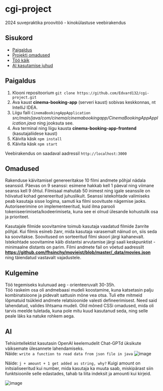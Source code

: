 # cgi-project

2024 suvepraktika proovitöö - kinokülastuse veebirakendus
## Sisukord

- [Paigaldus](#Paigaldus)
- [Projekti omadused](#omadused)
- [Töö käik](#Kulgemine)
- [AI kasutamise juhud](#AI)

## Paigaldus

1. Klooni repositoorium `git clone https://github.com/Edvard132/cgi-project.git`
2. Ava kaust **cinema-booking-app** (serveri kaust) sobivas keskkonnas, nt IntelliJ IDEA.
3. Liigu faili `CinemaBookingAppApplication` _src/main/java/com/cinema/cinemabookingapp/CinemaBookingAppApplication.java_ ning jooksuta see. 
4. Ava terminal ning liigu kausta **cinema-booking-app-frontend** (kasutajaliidese kaust)
5. Käivita käsk `npm install`
6. Käivita käsk `npm start`

Veebirakendus on saadaval aadressil `http://localhost:3000`


## Omadused

Rakenduse käivitamisel genereeritakse 10 filmi andmete põhjal nädala seanssid. Päevas on 9 seanssi: esimene hakkab kell 1 päeval ning viimane seanss kell 9 õhtul. 
Filmisaal mahutab 50 inimest ning igale seanssile on hõivatud kohad genereeritud juhuslikult.
Seanssi istekohtade valimiseks peab kasutaja sisse logima, samuti ka filmi soovituste nägemise jaoks.
Autoriseerimine on implementeeritud, kuid ilma parooli tokeniseerimiseta/kodeerimiseta, kuna see ei olnud ülesande kohustulik osa ja prioriteet.

Kasutajale filmide soovitamine toimub kasutaja vaadatud filmide žanrite põhjal. Kui filmis esineb žanr, mida kasutaja varasemalt näinud on, siis seda ka soovitakse. Soovitused on sorteeritud filmi skoori järgi kahanevalt.
Istekohtade soovitamine käib distantsi arvutamise järgi saali keskpunktist - minimaalne distants on parim.
Filmi andmete fail on võetud aadressilt __https://github.com/fhsinchy/movieist/blob/master/_data/movies.json__ ning täiendatud vastavalt vajadustele.

## Kulgemine
Töö tegemiseks kulunuad aeg - orienteeruvalt 30-35h.  
Töö raskeim osa oli andmebaasi mudeli koostamine, kuna katsetasin palju kombinatsioone ja pidevalt sattusin mõne vea otsa. Tuli ette mitmeid lõpmatuid tsükleid andmete relatsioonide valesti defineerimisest. Need said lahendatud, valides lihtsama mudeli. 
Olid mõned CSSi omadused, mida oli tarvis meelde tuletada, kuna pole mitu kuud kasutanud seda, ning selle peale läks ka natuke rohkem aega.

## AI
Tehisintellektist kasutasin OpenAI keelemudelit Chat-GPTd üksikute väiksemate ülesannete lahendamiseks.    
Näide: `write a function to read data from json file in java`
![image](https://github.com/Edvard132/cgi-project/assets/92860643/5d7aceb3-50ac-4009-9e85-e0305fcfdafb)

Näide: `j + amount + 1 get added as string, why?`
Kuigi amount on initsialiseeritud kui number, mida kasutaja ka muuta saab, miskipärast siin funktsioonile selle edastades, tahab ta liita indeksit ja amounti kui kirjeid.

![image](https://github.com/Edvard132/cgi-project/assets/92860643/8db9faeb-2d70-4073-b147-4a62836f9b78)
